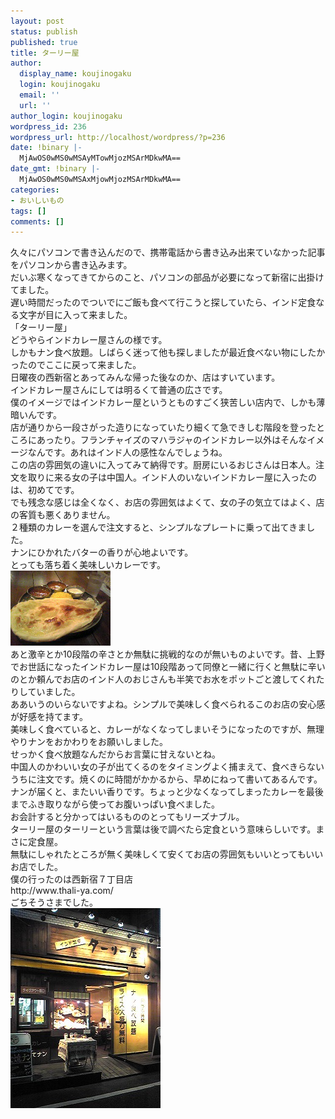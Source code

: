 ```yaml
---
layout: post
status: publish
published: true
title: ターリー屋
author:
  display_name: koujinogaku
  login: koujinogaku
  email: ''
  url: ''
author_login: koujinogaku
wordpress_id: 236
wordpress_url: http://localhost/wordpress/?p=236
date: !binary |-
  MjAwOS0wMS0wMSAyMTowMjozMSArMDkwMA==
date_gmt: !binary |-
  MjAwOS0wMS0wMSAxMjowMjozMSArMDkwMA==
categories:
- おいしいもの
tags: []
comments: []
---
```

<p>久々にパソコンで書き込んだので、携帯電話から書き込み出来ていなかった記事をパソコンから書き込みます。<br />
だいぶ寒くなってきてからのこと、パソコンの部品が必要になって新宿に出掛けてました。<br />
遅い時間だったのでついでにご飯も食べて行こうと探していたら、インド定食なる文字が目に入って来ました。<br />
「ターリー屋」<br />
どうやらインドカレー屋さんの様です。<br />
しかもナン食べ放題。しばらく迷って他も探しましたが最近食べない物にしたかったのでここに戻って来ました。<br />
日曜夜の西新宿とあってみんな帰った後なのか、店はすいています。<br />
インドカレー屋さんにしては明るくて普通の広さです。<br />
僕のイメージではインドカレー屋というとものすごく狭苦しい店内で、しかも薄暗いんです。<br />
店が通りから一段さがった造りになっていたり細くて急できしむ階段を登ったところにあったり。フランチャイズのマハラジャのインドカレー以外はそんなイメージなんです。あれはインド人の感性なんでしょうね。<br />
この店の雰囲気の違いに入ってみて納得です。厨房にいるおじさんは日本人。注文を取りに来る女の子は中国人。インド人のいないインドカレー屋に入ったのは、初めてです。<br />
でも残念な感じは全くなく、お店の雰囲気はよくて、女の子の気立てはよく、店の客質も悪くありません。<br />
２種類のカレーを選んで注文すると、シンプルなプレートに乗って出てきました。<br />
ナンにひかれたバターの香りが心地よいです。<br />
とっても落ち着く美味しいカレーです。<br />
<a href="/blog/img/20090101-01.jpg" target="_blank"><img src="/blog/img/20090101-01.jpg" alt="バターの香り" border="0" /></a><br />
あと激辛とか10段階の辛さとか無駄に挑戦的なのが無いものよいです。昔、上野でお世話になったインドカレー屋は10段階あって同僚と一緒に行くと無駄に辛いのとか頼んでお店のインド人のおじさんも半笑でお水をポットごと渡してくれたりしていました。<br />
ああいうのいらないですよね。シンプルで美味しく食べられるこのお店の安心感が好感を持てます。<br />
美味しく食べていると、カレーがなくなってしまいそうになったのですが、無理やりナンをおかわりをお願いしました。<br />
せっかく食べ放題なんだからお言葉に甘えないとね。<br />
中国人のかわいい女の子が出てくるのをタイミングよく捕まえて、食べきらないうちに注文です。焼くのに時間がかかるから、早めにねって書いてあるんです。<br />
ナンが届くと、またいい香りです。ちょっと少なくなってしまったカレーを最後までふき取りながら使ってお腹いっぱい食べました。<br />
お会計すると分かってはいるもののとってもリーズナブル。<br />
ターリー屋のターリーという言葉は後で調べたら定食という意味らしいです。まさに定食屋。<br />
無駄にしゃれたところが無く美味しくて安くてお店の雰囲気もいいとってもいいお店でした。<br />
僕の行ったのは西新宿７丁目店<br />
http://www.thali-ya.com/<br />
ごちそうさまでした。<br />
<a href="/blog/img/20090101-02.jpg" target="_blank"><img src="/blog/img/20090101-02.jpg" alt="ターリー屋" border="0" /></a><br />
<br></p>

